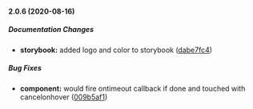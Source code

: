 #### 2.0.6 (2020-08-16)

##### Documentation Changes

* **storybook:**  added logo and color to storybook ([dabe7fc4](https://github.com/IgorSzyporyn/react-timeout-button/commit/dabe7fc425215458e6cb155d58c33ea1b49156ef))

##### Bug Fixes

* **component:**  would fire ontimeout callback if done and touched with cancelonhover ([009b5af1](https://github.com/IgorSzyporyn/react-timeout-button/commit/009b5af16f5e1550ef3bc0827a41db0fd4675a56))

